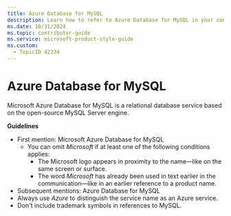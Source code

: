 ```yaml
---
title: Azure Database for MySQL
description: Learn how to refer to Azure Database for MySQL in your content.
ms.date: 10/31/2024
ms.topic: contributor-guide
ms.service: microsoft-product-style-guide
ms.custom:
  - TopicID 42334
---
```



# Azure Database for MySQL

Microsoft Azure Database for MySQL is a relational database service based on the open-source MySQL Server engine.

**Guidelines**

- First mention: Microsoft Azure Database for MySQL
  - You can omit *Microsoft* if at least one of the following conditions applies:
    - The Microsoft logo appears in proximity to the name—like on the same screen or surface.
    - The word *Microsoft* has already been used in text earlier in the communication—like in an earlier reference to a product name.
- Subsequent mentions: Azure Database for MySQL
- Always use *Azure* to distinguish the service name as an Azure service.
- Don't include trademark symbols in references to MySQL.

